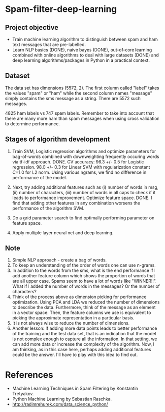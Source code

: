 Spam-filter-deep-learning
=========================

Project objective
-----------------

* Train machine learning algorithm to distinguish between spam and ham text messages that are pre-labelled.   
* Learn NLP basics (DONE), naive bayes (DONE), out-of-core learning combined with online algorithms to deal with large datasets (DONE) and deep learning algorithms/packages in Python in a practical context.   

Dataset 
-------

The data set has dimensions (5572, 2). The first column called "label" takes the values "spam" or "ham" while the second column names "message" simply contains the sms message as a string. There are 5572 such messages.  

4825 ham labels vs 747 spam labels. Remember to take into account that there are many more ham than spam messages when using cross validation to determine performance.

Stages of algorithm development
-------------------------------

1. Train SVM, Logistic regression algorithms and optimize parameters for bag-of-words combined with downweighting frequently occuring words via tf-idf approach. DONE. CV accuracy: 96.3 +/- 0.5 for Logistic regression. 98.0 +/- 0.3 for Linear SVM with regularization constant C=1.0 for L2 norm. Using various ngrams, we find no difference in performance of the model.  

2. Next, try adding additional features such as (i) number of words in msg, (ii) number of characters, (iii) number of words in all caps to check if it leads to performance improvement. Optimize feature space. DONE. I find that adding other features in any combination worsens the performance of the algorithm SVM.   

3. Do a grid parameter search to find optimally performing parameter on feature space.   
4. Apply multiple layer neural net and deep learning.   

Note
----

1. Simple NLP approach - create a bag of words.   
2. To keep an understanding of the order of words one can use n-grams.   
3. In addition to the words from the sms, what is the end performance if I add another feature column which shows the proportion of words that are all upper case. Spams seem to have a lot of words like "WINNER!!". What if I added the number of words in the messages? Or the number of characters?   
4. Think of the process above as dimension picking for performance optimization. Using PCA and LDA we reduced the number of dimensions to describe the data. Furthermore, think of the message as an element in a vector space. Then, the feature columns we use is equivalent to picking the approximate representation in a particular basis.  
5. It is not always wise to reduce the number of dimensions.   
6. Another lesson: If adding more data points leads to better performance of the training and the test data set, that is an indication that the model is not complex enough to capture all the information. In that setting, we can add more data or increase the complexity of the algorithm. Now, I am thinking, as in this case here, perhaps adding additional features could be the answer. I'll have to play with this idea to find out.   

References
==========

* Machine Learning Techniques in Spam Filtering by Konstantin Tretyakov.  
* Python Machine Learning by Sebastian Raschka.   
* http://radimrehurek.com/data_science_python/   


